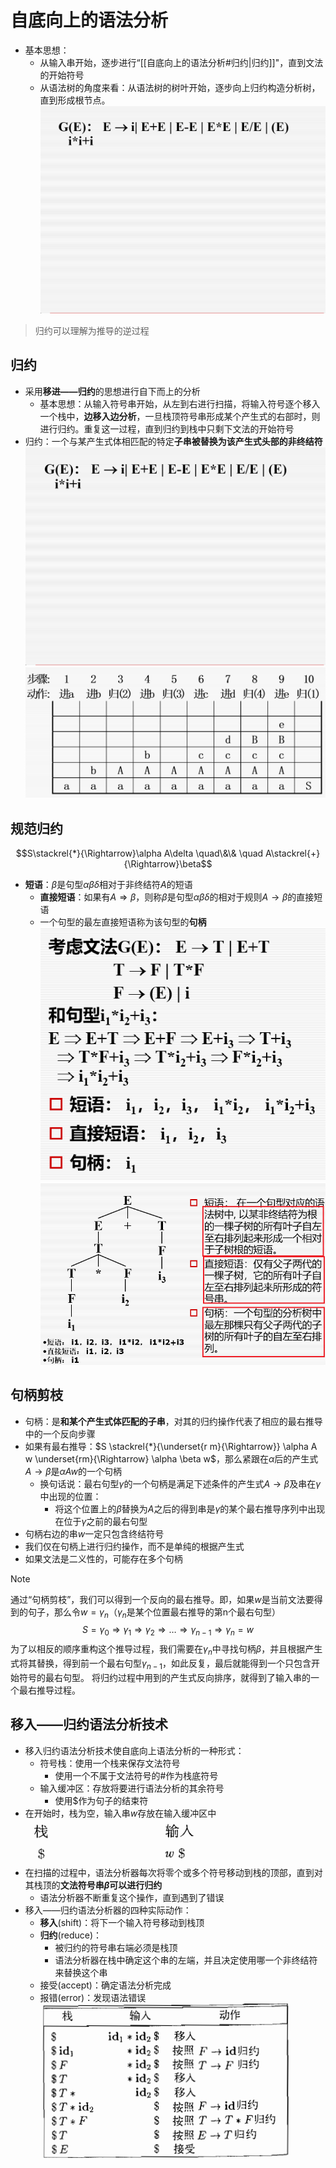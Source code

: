 # 自底向上的语法分析
- 基本思想：
	- 从输入串开始，逐步进行“[[自底向上的语法分析#归约|归约]]"，直到文法的开始符号
	- 从语法树的角度来看：从语法树的树叶开始，逐步向上归约构造分析树，直到形成根节点。
![归约.gif](https://raw.githubusercontent.com/alwaysmissin/picgo/main/%E5%BD%92%E7%BA%A6.gif)
> 归约可以理解为推导的逆过程
## 归约
- 采用**移进——归约**的思想进行自下而上的分析
	- 基本思想：从输入符号串开始，从左到右进行扫描，将输入符号逐个移入一个栈中，**边移入边分析**，一旦栈顶符号串形成某个产生式的右部时，则进行归约。重复这一过程，直到归约到栈中只剩下文法的开始符号
- 归约：一个与某产生式体相匹配的特定**子串被替换为该产生式头部的非终结符**
![归约示例.gif](https://raw.githubusercontent.com/alwaysmissin/picgo/main/%E5%BD%92%E7%BA%A6%E7%A4%BA%E4%BE%8B.gif)
![image.png](https://raw.githubusercontent.com/alwaysmissin/picgo/main/20230505211637.png)

## 规范归约
$$S\stackrel{*}{\Rightarrow}\alpha A\delta \quad\&\& \quad A\stackrel{+}{\Rightarrow}\beta$$
- **短语**：$\beta$是句型$\alpha\beta\delta$相对于非终结符$A$的短语
	- **直接短语**：如果有$A\Rightarrow\beta$，则称$\beta$是句型$\alpha\beta\delta$的相对于规则$A\rightarrow\beta$的直接短语
	- 一个句型的最左直接短语称为该句型的**句柄**
![image.png](https://raw.githubusercontent.com/alwaysmissin/picgo/main/20230514161306.png)
![image.png](https://raw.githubusercontent.com/alwaysmissin/picgo/main/20230514161421.png)

## 句柄剪枝
- 句柄：是**和某个产生式体匹配的子串**，对其的归约操作代表了相应的最右推导中的一个反向步骤
- 如果有最右推导：$S \stackrel{*}{\underset{r m}{\Rightarrow}} \alpha A w \underset{rm}{\Rightarrow} \alpha \beta w$，那么紧跟在$\alpha$后的产生式$A\rightarrow \beta$是$\alpha A w$的一个句柄
	- 换句话说：最右句型$\gamma$的一个句柄是满足下述条件的产生式$A\rightarrow \beta$及串在$\gamma$中出现的位置：
		- 将这个位置上的$\beta$替换为$A$之后的得到串是$\gamma$的某个最右推导序列中出现在位于$\gamma$之前的最右句型
- 句柄右边的串$w$一定只包含终结符号
- 我们仅在句柄上进行归约操作，而不是单纯的根据产生式
- 如果文法是二义性的，可能存在多个句柄
> [!note] 
> 通过“句柄剪枝”，我们可以得到一个反向的最右推导。即，如果$w$是当前文法要得到的句子，那么令$w=\gamma_n$（$\gamma_n$是某个位置最右推导的第n个最右句型）
> $$S=\gamma_0\Rightarrow\gamma_1\Rightarrow\gamma_2\Rightarrow\dots\Rightarrow\gamma_{n-1}\Rightarrow\gamma_n=w$$
> 为了以相反的顺序重构这个推导过程，我们需要在$\gamma_n$中寻找句柄$\beta$，并且根据产生式将其替换，得到前一个最右句型$\gamma_{n-1}$，如此反复，最后就能得到一个只包含开始符号的最右句型。
> 将归约过程中用到的产生式反向排序，就得到了输入串的一个最右推导过程。

## 移入——归约语法分析技术
- 移入归约语法分析技术使自底向上语法分析的一种形式：
	- 符号栈：使用一个栈来保存文法符号
		- 使用一个不属于文法符号的$\#$作为栈底符号
	- 输入缓冲区：存放将要进行语法分析的其余符号
		- 使用$\$$作为句子的结束符
- 在开始时，栈为空，输入串$w$存放在输入缓冲区中![image.png](https://raw.githubusercontent.com/alwaysmissin/picgo/main/20230505222109.png)
- 在扫描的过程中，语法分析器每次将零个或多个符号移动到栈的顶部，直到对其栈顶的**文法符号串$\beta$可以进行归约**
	- 语法分析器不断重复这个操作，直到遇到了错误
- 移入——归约语法分析器的四种实际动作：
	- **移入**(shift)：将下一个输入符号移动到栈顶
	- **归约**(reduce)：
		- 被归约的符号串右端必须是栈顶
		- 语法分析器在栈中确定这个串的左端，并且决定使用哪一个非终结符来替换这个串
	- 接受(accept)：确定语法分析完成
	- 报错(error)：发现语法错误
![image.png](https://raw.githubusercontent.com/alwaysmissin/picgo/main/20230505222727.png)
